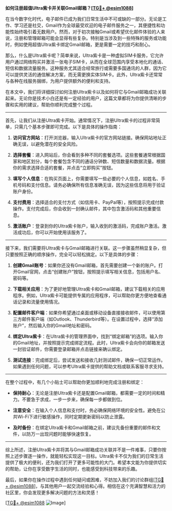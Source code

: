 **如何注册超值Ultra紫卡并关联Gmail邮箱？[[TG💪+ @esim1088](https://t.me/s/esim1088)]**

在当今数字化时代，电子邮件已成为我们日常生活中不可或缺的一部分。无论是工作、学习还是社交，Gmail作为全球最受欢迎的电子邮件服务之一，其便捷性和功能性始终吸引着无数用户。然而，对于初次接触Gmail或希望优化邮件体验的人来说，注册和管理邮箱可能会显得有些复杂。特别是当涉及到一些特殊的服务或功能时，例如使用超值Ultra紫卡绑定Gmail邮箱，更是需要一定的技巧和耐心。

那么，什么是Ultra紫卡呢？简单来说，Ultra紫卡是一种虚拟SIM卡服务，它允许用户通过网络购买并激活一张电子SIM卡，从而在全球范围内享受本地化的通话、短信和数据流量服务。这种服务尤其适合经常旅行或需要多国通讯的人群，因为它可以提供灵活的通信解决方案，而无需更换实体SIM卡。此外，Ultra紫卡还常常与各种在线服务捆绑，为用户提供额外的便利和支持。

在本文中，我们将详细探讨如何注册Ultra紫卡以及如何将它与Gmail邮箱成功关联起来。无论你是技术小白还是有一定经验的用户，这篇文章都将为你提供清晰的步骤和实用的建议，帮助你顺利完成整个过程。

---

首先，让我们从注册Ultra紫卡开始。通常情况下，注册Ultra紫卡的过程非常简单，只需几个基本步骤即可完成。以下是具体的操作指南：

1. **访问官方网站**：打开浏览器，输入Ultra紫卡的官方网站链接。确保网站地址正确无误，以避免潜在的安全风险。
   
2. **选择套餐**：进入网站后，你会看到多种不同的套餐选项。这些套餐通常根据国家和地区划分，每个套餐包含不同的通话分钟数、短信数量和数据流量。根据你的需求选择合适的套餐，并点击“立即购买”按钮。

3. **填写个人信息**：在购买页面上，你需要填写一些必要的个人信息，如姓名、手机号码和支付信息。请务必确保所有信息准确无误，因为这些信息将用于验证账户身份。

4. **支付费用**：选择适合的支付方式（如信用卡、PayPal等），按照提示完成付款操作。支付完成后，你会收到一封确认邮件，其中包含激活码和其他重要信息。

5. **激活账户**：登录到你的Ultra紫卡账户，输入收到的激活码，完成账户激活。激活成功后，你可以开始使用该服务了。

---

接下来，我们需要将Ultra紫卡与Gmail邮箱进行关联。这一步骤虽然稍显复杂，但只要按照正确的顺序操作，完全可以轻松搞定。以下是具体的步骤：

1. **创建Gmail账号**：如果你还没有Gmail邮箱，首先需要创建一个新的账户。打开Gmail官网，点击“创建账户”按钮，按照提示填写相关信息，包括用户名、密码等。

2. **下载相关应用**：为了更好地管理Ultra紫卡和Gmail邮箱，建议下载相关的应用程序。例如，Ultra紫卡可能提供专属的应用程序，可以帮助你更方便地查看通话记录和流量使用情况。

3. **配置邮件客户端**：如果你希望通过桌面或移动设备直接接收邮件，可以使用第三方邮件客户端（如Outlook、Thunderbird等）。在设置过程中，选择“添加账户”，然后输入你的Gmail地址和密码。

4. **绑定Ultra紫卡**：在Ultra紫卡的管理界面中，找到“绑定邮箱”的选项。输入你的Gmail地址，并按照提示完成绑定流程。此时，Ultra紫卡会向你的邮箱发送一封验证邮件，你需要登录邮箱并点击链接来确认绑定。

5. **测试连接**：完成绑定后，尝试发送和接收几封测试邮件，确保一切正常运作。如果遇到任何问题，可以参考Ultra紫卡提供的帮助文档或联系客服寻求支持。

---

在整个过程中，有几个小贴士可以帮助你更加顺利地完成注册和绑定：

- **保持耐心**：无论是注册Ultra紫卡还是配置Gmail邮箱，都需要一定的时间和精力。不要急于求成，一步一步来，确保每一步都做到位。
  
- **注意安全**：在输入个人信息和支付时，务必确保网络环境的安全性。避免在公共Wi-Fi下进行敏感操作，同时定期更新密码以防止泄露。

- **及时备份**：在绑定Ultra紫卡和Gmail邮箱之前，建议先备份重要的邮件和文件，以防万一出现问题时能够快速恢复。

---

综上所述，注册Ultra紫卡并将其与Gmail邮箱成功关联并不是一件难事，只要你按照上述步骤逐一操作，就能轻松实现这一目标。Ultra紫卡不仅为我们的日常生活提供了极大的便利，还为我们打开了更多可能性的大门。希望本文能为你提供切实的帮助，让你在享受数字生活的同时，也能感受到科技带来的乐趣。

最后，如果你在操作过程中遇到任何疑问或困难，不妨加入我们的讨论群组[[TG💪+ @esim1088](https://t.me/s/esim1088)]，与其他用户一起交流经验和心得。相信在这个充满智慧和活力的社区里，你会发现更多解决问题的方法和灵感！

[[TG💪+ @esim1088](https://t.me/s/esim1088) ![Image](https://i.postimg.cc/4NQfJmqS/Snipaste-2025-05-13-00-14-12.png)]